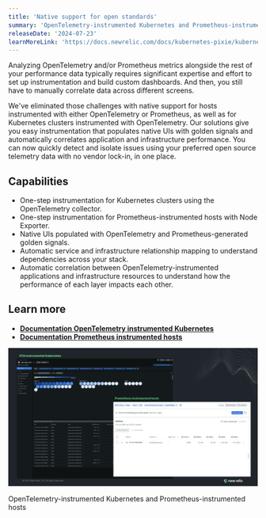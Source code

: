 ```yaml
---
title: 'Native support for open standards'
summary: 'OpenTelemetry-instrumented Kubernetes and Prometheus-instrumented hosts'
releaseDate: '2024-07-23'
learnMoreLink: 'https://docs.newrelic.com/docs/kubernetes-pixie/kubernetes-integration/installation/k8s-otel/' 
---
```



Analyzing OpenTelemetry and/or Prometheus metrics alongside the rest of your performance data typically requires significant expertise and effort to set up instrumentation and build custom dashboards. And then, you still have to manually correlate data across different screens. 

We've eliminated those challenges with native support for hosts instrumented with either OpenTelemetry or Prometheus, as well as for Kubernetes clusters instrumented with OpenTelemetry. Our solutions give you easy instrumentation that populates native UIs with golden signals and automatically correlates application and infrastructure performance. You can now quickly detect and isolate issues using your preferred open source telemetry data with no vendor lock-in, in one place.

## Capabilities

* One-step instrumentation for Kubernetes clusters using the OpenTelemetry collector.
* One-step instrumentation for Prometheus-instrumented hosts with Node Exporter.
* Native UIs populated with OpenTelemetry and Prometheus-generated golden signals. 
* Automatic service and infrastructure relationship mapping to understand dependencies across your stack.
* Automatic correlation between OpenTelemetry-instrumented applications and infrastructure resources to understand how the performance of each layer impacts each other.

## Learn more
 
* [**Documentation OpenTelemetry instrumented Kubernetes**](https://docs.newrelic.com/docs/kubernetes-pixie/kubernetes-integration/installation/k8s-otel)
* [**Documentation Prometheus instrumented hosts**](https://docs.newrelic.com/docs/infrastructure/prometheus-integrations/integrations-list/node-exporter-integration)

![A screenshot showing OpenTelemetry-instrumented Kubernetes and a Prometheus-instrumented host](images/OtelK8s.webp "A screenshot showing OpenTelemetry-instrumented Kubernetes and Prometheus-instrumented host")

<figcaption>OpenTelemetry-instrumented Kubernetes and Prometheus-instrumented hosts</figcaption>


